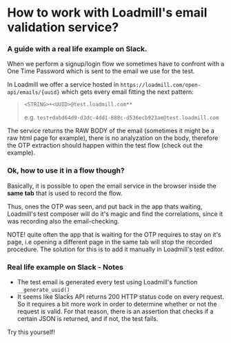 # How to work with Loadmill's email validation service?
### A guide with a real life example on Slack.
When we perform a signup/login flow we sometimes have to confront with a One Time Password which is sent to the email we use for the test. 

In Loadmill we offer a service hosted in `https://loadmill.com/open-api/emails/{uuid}` which gets every email fitting the next pattern:
> `<STRING>+<UUID>@test.loadmill.com**`
> 
> e.g. `test+dabd64d9-d3dc-4dd1-888c-d536ecb923ae@test.loadmill.com`

The service returns the RAW BODY of the email (sometimes it might be a raw html page for example), there is no analyzation on the body, therefore the OTP extraction should happen within the test flow (check out the example).
### Ok, how to use it in a flow though?
Basically, it is possible to open the email service in the browser inside the **same tab** that is used to record the flow.

Thus, ones the OTP was seen, and put back in the app thats waiting, Loadmill's test composer will do it's magic and find the correlations, since it was recording also the email-checking. 

NOTE! quite often the app that is waiting for the OTP requires to stay on it's page, i.e opening a different page in the same tab will stop the recorded procedure. The solution for this is to add it manually in Loadmill's test editor.
### Real life example on Slack - Notes
- The test email is generated every test using Loadmill's function `__generate_uuid()`
- It seems like Slacks API returns 200 HTTP status code on every request. So it requires a bit more work in order to determine whether or not the request is valid. For that reason, there is an assertion that checks if a certain JSON is returned, and if not, the test fails.

Try this yourself!